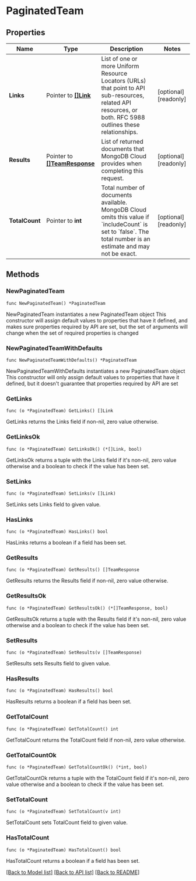 # PaginatedTeam

## Properties

Name | Type | Description | Notes
------------ | ------------- | ------------- | -------------
**Links** | Pointer to [**[]Link**](Link.md) | List of one or more Uniform Resource Locators (URLs) that point to API sub-resources, related API resources, or both. RFC 5988 outlines these relationships. | [optional] [readonly] 
**Results** | Pointer to [**[]TeamResponse**](TeamResponse.md) | List of returned documents that MongoDB Cloud provides when completing this request. | [optional] [readonly] 
**TotalCount** | Pointer to **int** | Total number of documents available. MongoDB Cloud omits this value if &#x60;includeCount&#x60; is set to &#x60;false&#x60;. The total number is an estimate and may not be exact. | [optional] [readonly] 

## Methods

### NewPaginatedTeam

`func NewPaginatedTeam() *PaginatedTeam`

NewPaginatedTeam instantiates a new PaginatedTeam object
This constructor will assign default values to properties that have it defined,
and makes sure properties required by API are set, but the set of arguments
will change when the set of required properties is changed

### NewPaginatedTeamWithDefaults

`func NewPaginatedTeamWithDefaults() *PaginatedTeam`

NewPaginatedTeamWithDefaults instantiates a new PaginatedTeam object
This constructor will only assign default values to properties that have it defined,
but it doesn't guarantee that properties required by API are set

### GetLinks

`func (o *PaginatedTeam) GetLinks() []Link`

GetLinks returns the Links field if non-nil, zero value otherwise.

### GetLinksOk

`func (o *PaginatedTeam) GetLinksOk() (*[]Link, bool)`

GetLinksOk returns a tuple with the Links field if it's non-nil, zero value otherwise
and a boolean to check if the value has been set.

### SetLinks

`func (o *PaginatedTeam) SetLinks(v []Link)`

SetLinks sets Links field to given value.

### HasLinks

`func (o *PaginatedTeam) HasLinks() bool`

HasLinks returns a boolean if a field has been set.
### GetResults

`func (o *PaginatedTeam) GetResults() []TeamResponse`

GetResults returns the Results field if non-nil, zero value otherwise.

### GetResultsOk

`func (o *PaginatedTeam) GetResultsOk() (*[]TeamResponse, bool)`

GetResultsOk returns a tuple with the Results field if it's non-nil, zero value otherwise
and a boolean to check if the value has been set.

### SetResults

`func (o *PaginatedTeam) SetResults(v []TeamResponse)`

SetResults sets Results field to given value.

### HasResults

`func (o *PaginatedTeam) HasResults() bool`

HasResults returns a boolean if a field has been set.
### GetTotalCount

`func (o *PaginatedTeam) GetTotalCount() int`

GetTotalCount returns the TotalCount field if non-nil, zero value otherwise.

### GetTotalCountOk

`func (o *PaginatedTeam) GetTotalCountOk() (*int, bool)`

GetTotalCountOk returns a tuple with the TotalCount field if it's non-nil, zero value otherwise
and a boolean to check if the value has been set.

### SetTotalCount

`func (o *PaginatedTeam) SetTotalCount(v int)`

SetTotalCount sets TotalCount field to given value.

### HasTotalCount

`func (o *PaginatedTeam) HasTotalCount() bool`

HasTotalCount returns a boolean if a field has been set.

[[Back to Model list]](../README.md#documentation-for-models) [[Back to API list]](../README.md#documentation-for-api-endpoints) [[Back to README]](../README.md)


